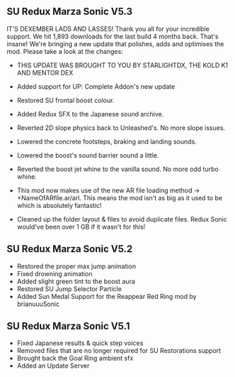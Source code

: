 ## SU Redux Marza Sonic V5.3
IT'S DEXEMBER LADS AND LASSES! Thank you all for your incredible support. We hit 1,893 downloads for the last build 4 months back. That's insane! We're bringing a new update that polishes, adds and optimises the mod. Please take a look at the changes:

- THIS UPDATE WAS BROUGHT TO YOU BY STARLIGHTDX, THE KOLD K1 AND MENTOR DEX

- Added support for UP: Complete Addon's new update
- Restored SU frontal boost colour.
- Added Redux SFX to the Japanese sound archive.
- Reverted 2D slope physics back to Unleashed's. No more slope issues.
- Lowered the concrete footsteps, braking and landing sounds.
- Lowered the boost's sound barrier sound a little.
- Reverted the boost jet whine to the vanilla sound. No more odd turbo whine.
- This mod now makes use of the new AR file loading method -> +NameOfARfile.ar/arl. This means the mod isn't as big as it used to be which is absolutely fantastic!
- Cleaned up the folder layout & files to avoid duplicate files. Redux Sonic would've been over 1 GB if it wasn't for this!

## SU Redux Marza Sonic V5.2
- Restored the proper max jump animation
- Fixed drowning animation
- Added slight green tint to the boost aura
- Restored SU Jump Selector Particle
- Added Sun Medal Support for the Reappear Red Ring mod by brianuuuSonic

## SU Redux Marza Sonic V5.1
- Fixed Japanese results & quick step voices
- Removed files that are no longer required for SU Restorations support
- Brought back the Goal Ring ambient sfx
- Added an Update Server
